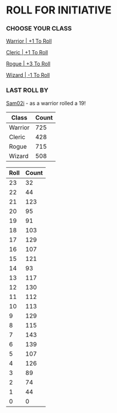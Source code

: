 # ROLL FOR INITIATIVE
### CHOOSE YOUR CLASS

[Warrior | +1 To Roll](https://github.com/benjaminsampica/benjaminsampica/issues/new?title=roll%7Cwarrior&body=Just+click+%27Create%27.)

[Cleric | +1 To Roll](https://github.com/benjaminsampica/benjaminsampica/issues/new?title=roll%7Ccleric&body=Just+click+%27Create%27.)

[Rogue | +3 To Roll](https://github.com/benjaminsampica/benjaminsampica/issues/new?title=roll%7Crogue&body=Just+click+%27Create%27.)

[Wizard | -1 To Roll](https://github.com/benjaminsampica/benjaminsampica/issues/new?title=roll%7Cwizard&body=Just+click+%27Create%27.)
### LAST ROLL BY
[Sam02i](https://www.github.com/Sam02i) - as a warrior rolled a 19!

|Class|Count|
|-|-|
|Warrior|725|
|Cleric|428|
|Rogue|715|
|Wizard|508|

|Roll|Count|
|-|-|
|23|32
|22|44
|21|123
|20|95
|19|91
|18|103
|17|129
|16|107
|15|121
|14|93
|13|117
|12|130
|11|112
|10|113
|9|129
|8|115
|7|143
|6|139
|5|107
|4|126
|3|89
|2|74
|1|44
|0|0
